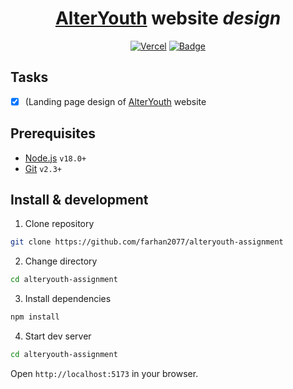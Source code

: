 <div align="center">

# [AlterYouth](https://www.alteryouth.com/) website _design_

[![Vercel](https://vercelbadge.vercel.app/api/farhan2077/alteryouth-assignment?style=flat-square)](https://alteryouth-assignment.vercel.app)
[![Badge](https://img.shields.io/badge/Open%20in%20CodeSandbox-black?style=flat-square)](https://codesandbox.io/p/github/farhan2077/alteryouth-assignment/main)

</div>

## Tasks

- [x] (Landing page design of [AlterYouth](https://www.alteryouth.com/) website

## Prerequisites

- [Node.js](https://nodejs.org/en/) `v18.0+`
- [Git](https://git-scm.com/) `v2.3+`

## Install & development

1. Clone repository

```sh
git clone https://github.com/farhan2077/alteryouth-assignment
```

2. Change directory

```sh
cd alteryouth-assignment
```

3. Install dependencies

```sh
npm install
```

4. Start dev server

```sh
cd alteryouth-assignment
```

Open `http://localhost:5173` in your browser.
